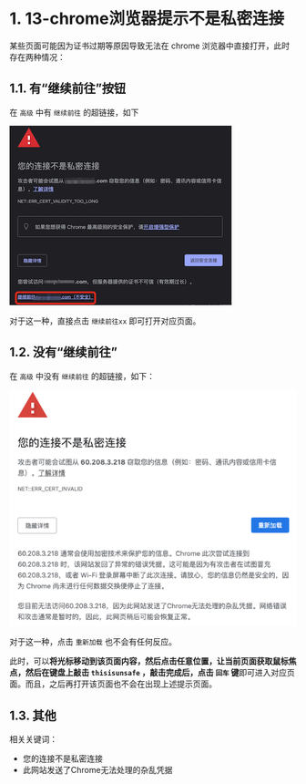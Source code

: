 # 1. 13-chrome浏览器提示不是私密连接

某些页面可能因为证书过期等原因导致无法在 chrome 浏览器中直接打开，此时存在两种情况：

## 1.1. 有“继续前往”按钮 

在 `高级` 中有 `继续前往` 的超链接，如下

![](pics/20220822152534991_1209201895.png)

对于这一种，直接点击 `继续前往xx` 即可打开对应页面。

## 1.2. 没有“继续前往”

在 `高级` 中没有 `继续前往` 的超链接，如下：

![](pics/20220830083036137_1994111044.png)


对于这一种，点击 `重新加载` 也不会有任何反应。

此时，可以**将光标移动到该页面内容，然后点击任意位置，让当前页面获取鼠标焦点，然后在键盘上敲击 `thisisunsafe` ，敲击完成后，点击 `回车` 键**即可进入对应页面。而且，之后再打开该页面也不会在出现上述提示页面。

## 1.3. 其他

相关关键词：

* 您的连接不是私密连接
* 此网站发送了Chrome无法处理的杂乱凭据